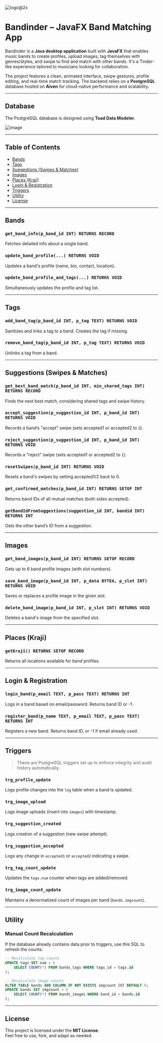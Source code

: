 ![logo@2x](https://github.com/user-attachments/assets/d802f0ad-8353-4a90-9743-24d1e749c9a7)


# Bandinder – JavaFX Band Matching App

Bandinder is a **Java desktop application** built with **JavaFX** that enables music bands to create profiles, upload images, tag themselves with genres/styles, and swipe to find and match with other bands. It's a Tinder-like experience tailored to musicians looking for collaboration.

The project features a clean, animated interface, swipe gestures, profile editing, and real-time match tracking. The backend relies on a **PostgreSQL** database hosted on **Aiven** for cloud-native performance and scalability.


---

## Database

The PostgreSQL database is designed using **Toad Data Modeler**.

![image](https://github.com/user-attachments/assets/1c168e6c-c1a8-4e65-8040-ed55395e338b)


---

## Table of Contents

- [Bands](#bands)
- [Tags](#tags)
- [Suggestions (Swipes & Matches)](#suggestions-swipes--matches)
- [Images](#images)
- [Places (Kraji)](#places-kraji)
- [Login & Registration](#login--registration)
- [Triggers](#triggers)
- [Utility](#utility)
- [License](#license)

---

## Bands

### `get_band_info(p_band_id INT) RETURNS RECORD`
Fetches detailed info about a single band.

### `update_band_profile(...) RETURNS VOID`
Updates a band's profile (name, bio, contact, location).

### `update_band_profile_and_tags(...) RETURNS VOID`
Simultaneously updates the profile and tag list.

---

## Tags

### `add_band_tag(p_band_id INT, p_tag TEXT) RETURNS VOID`
Sanitizes and links a tag to a band. Creates the tag if missing.

### `remove_band_tag(p_band_id INT, p_tag TEXT) RETURNS VOID`
Unlinks a tag from a band.

---

## Suggestions (Swipes & Matches)

### `get_best_band_match(p_band_id INT, min_shared_tags INT) RETURNS RECORD`
Finds the next best match, considering shared tags and swipe history.

### `accept_suggestion(p_suggestion_id INT, p_band_id INT) RETURNS VOID`
Records a band’s "accept" swipe (sets accepted1 or accepted2 to `2`).

### `reject_suggestion(p_suggestion_id INT, p_band_id INT) RETURNS VOID`
Records a "reject" swipe (sets accepted1 or accepted2 to `1`).

### `resetSwipes(p_band_id INT) RETURNS VOID`
Resets a band's swipes by setting accepted1/2 back to 0.

### `get_confirmed_matches(p_band_id INT) RETURNS SETOF INT`
Returns band IDs of all mutual matches (both sides accepted).

### `getBandIdFromSuggestions(suggestion_id INT, bandid INT) RETURNS INT`
Gets the other band’s ID from a suggestion.

---

## Images

### `get_band_images(p_band_id INT) RETURNS SETOF RECORD`
Gets up to 6 band profile images (with slot numbers).

### `save_band_image(p_band_id INT, p_data BYTEA, p_slot INT) RETURNS VOID`
Saves or replaces a profile image in the given slot.

### `delete_band_image(p_band_id INT, p_slot INT) RETURNS VOID`
Deletes a band's image from the specified slot.

---

## Places (Kraji)

### `getKraji() RETURNS SETOF RECORD`
Returns all locations available for band profiles.

---

## Login & Registration

### `login_band(p_email TEXT, p_pass TEXT) RETURNS INT`
Logs in a band based on email/password. Returns band ID or -1.

### `register_band(p_name TEXT, p_email TEXT, p_pass TEXT) RETURNS INT`
Registers a new band. Returns band ID, or -1 if email already used.

---

## Triggers

> These are PostgreSQL triggers set up to enforce integrity and audit history automatically.

### `trg_profile_update`
Logs profile changes into the `log` table when a band is updated.

### `trg_image_upload`
Logs image uploads (insert into `images`) with timestamp.

### `trg_suggestion_created`
Logs creation of a suggestion (new swipe attempt).

### `trg_suggestion_accepted`
Logs any change in `accepted1` or `accepted2` indicating a swipe.

### `trg_tag_count_update`
Updates the `tags.num` counter when tags are added/removed.

### `trg_image_count_update`
Maintains a denormalized count of images per band (`bands.imgcount`).

---

## Utility

### Manual Count Recalculation
If the database already contains data prior to triggers, use this SQL to refresh the counts:

```sql
-- Recalculate tag counts
UPDATE tags SET num = (
    SELECT COUNT(*) FROM bands_tags WHERE tags_id = tags.id
);

-- Recalculate image counts
ALTER TABLE bands ADD COLUMN IF NOT EXISTS imgcount INT DEFAULT 0;
UPDATE bands SET imgcount = (
    SELECT COUNT(*) FROM bands_images WHERE band_id = bands.id
);
```

---

## License

This project is licensed under the **MIT License**.  
Feel free to use, fork, and adapt as needed.
